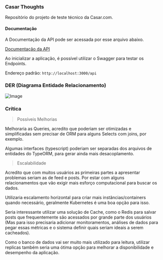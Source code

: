### Casar Thoughts

Repositório do projeto de teste técnico da Casar.com.

#### Documentação

A Documentação da API pode ser acessada por esse arquivo abaixo.

[Documentação da API](DOC.md)

Ao inicializar a aplicação, é possível utilizar o Swagger para testar os Endpoints.

Endereço padrão: `http://localhost:3000/api`

### DER (Diagrama Entidade Relacionamento)

![Image](https://github.com/user-attachments/assets/13d8130e-9683-4e6a-832c-d9619b631403)

### Crítica

> Possíveis Melhorias

Melhoraria as Queries, acredito que poderiam ser otimizadas e simplificadas sem precisar de ORM para alguns Selects com joins, por exemplo.

Algumas interfaces (typescript) poderiam ser separadas dos arquivos de entidades do TypeORM, para gerar ainda mais desacoplamento.

> Escalabilidade

Acredito que com muitos usuários as primeiras partes a apresentar problemas seriam as de feed e posts. Por estar com alguns relacionamentos que vão exigir mais esforço computacional para buscar os dados.

Utilizaria escalamento horizontal para criar mais instâncias/containers quando necessário, geralmente Kubernetes é uma boa opção para isso.

Seria interessante utilizar uma solução de Cache, como o Redis para salvar posts que frequentemente são acessados por grande parte dos usuários (Mas para isso precisaria adicionar monitoramentos, análises de dados para pegar essas métricas e o sistema definir quais seriam ideais a serem cacheados).

Como o banco de dados vai ser muito mais utilizado para leitura, utilizar replicas também seria uma ótima opção para melhorar a disponibilidade e desempenho da aplicação.
